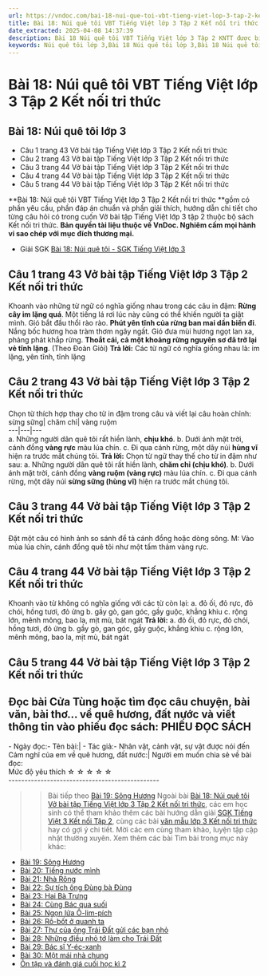 ```yaml
---
url: https://vndoc.com/bai-18-nui-que-toi-vbt-tieng-viet-lop-3-tap-2-ket-noi-tri-thuc-295339
title: Bài 18: Núi quê tôi VBT Tiếng Việt lớp 3 Tập 2 Kết nối tri thức - VnDoc.com
date_extracted: 2025-04-08 14:37:39
description: Bài 18 Núi quê tôi VBT Tiếng Việt lớp 3 Tập 2 KNTT được biên soạn nhằm giúp các em HS đạt kết quả tốt trong quá trình làm bài tập và học tập môn Tiếng Việt lớp 3.
keywords: Núi quê tôi lớp 3,Bài 18 Núi quê tôi lớp 3,Bài 18 Núi quê tôi vbt,Bài 18 Núi quê tôi trang 43,Bài 18 Núi quê tôi lớp 3 kết nối tri thức,Bài 18 Núi quê tôi lớp 3 vở bài tập,giải vbt Bài 18 Núi quê tôi lớp 3,giải vở bài tập Bài 18 Núi quê tôi,vở bài tập tiếng việt lớp 3,vở bài tập tiếng việt lớp 3 kết nối tri thức,giải bài tập tiếng việt lớp 3,bài tập tiếng việt lớp 3 kết nối tri thức
---
```


# Bài 18: Núi quê tôi VBT Tiếng Việt lớp 3 Tập 2 Kết nối tri thức
## **Bài 18: Núi quê tôi lớp 3**
  * Câu 1 trang 43 Vở bài tập Tiếng Việt lớp 3 Tập 2 Kết nối tri thức
  * Câu 2 trang 43 Vở bài tập Tiếng Việt lớp 3 Tập 2 Kết nối tri thức
  * Câu 3 trang 44 Vở bài tập Tiếng Việt lớp 3 Tập 2 Kết nối tri thức
  * Câu 4 trang 44 Vở bài tập Tiếng Việt lớp 3 Tập 2 Kết nối tri thức
  * Câu 5 trang 44 Vở bài tập Tiếng Việt lớp 3 Tập 2 Kết nối tri thức

**Bài 18: Núi quê tôi VBT Tiếng Việt lớp 3 Tập 2 Kết nối tri thức **gồm có phần yêu cầu, phần đáp án chuẩn và phần giải thích, hướng dẫn chi tiết cho từng câu hỏi có trong cuốn Vở bài tập Tiếng Việt lớp 3 tập 2 thuộc bộ  sách Kết nối tri thức.
**Bản quyền tài liệu thuộc về VnDoc. Nghiêm cấm mọi hành vi sao chép với mục đích thương mại.**
  * Giải SGK [Bài 18: Núi quê tôi - SGK Tiếng Việt lớp 3](<https://vndoc.com/tieng-viet-3-trang-83-84-bai-18-nui-que-toi-doc-271247>)

## **Câu 1 trang 43 Vở bài tập Tiếng Việt lớp 3 Tập 2 Kết nối tri thức**
Khoanh vào những từ ngữ có nghĩa giống nhau trong các câu in đậm:
**Rừng cây im lặng quá**. Một tiếng lá rơi lúc này cũng có thể khiến người ta giật mình. Gió bắt đầu thổi rào rào. **Phút yên tĩnh của rừng ban mai dần biến đi**. Nắng bốc hương hoa tràm thơm ngây ngất. Gió đưa mùi hương ngọt lan xa, phảng phát khắp rừng.
**Thoắt cái, cả một khoảng rừng nguyên sơ đã trở lại vẻ tĩnh lặng**.
\(Theo Đoàn Giỏi\)
**Trả lời:**
Các từ ngữ có nghĩa giống nhau là: im lặng, yên tĩnh, tĩnh lặng
## **Câu 2 trang 43 Vở bài tập Tiếng Việt lớp 3 Tập 2 Kết nối tri thức**
Chọn từ thích hợp thay cho từ in đậm trong câu và viết lại câu hoàn chỉnh:
sừng sững| chăm chỉ| vàng ruộm  
---|---|---  
a. Những người dân quê tôi rất hiền lành, **chịu khó**.
b. Dưới ánh mặt trời, cánh đồng **vàng rực** màu lúa chín.
c. Đi qua cánh rừng, một dãy núi **hùng vĩ** hiện ra trước mắt chúng tôi.
**Trả lời:**
Chọn từ ngữ thay thế cho từ in đậm như sau:
a. Những người dân quê tôi rất hiền lành, **chăm chỉ \(chịu khó\)**.
b. Dưới ánh mặt trời, cánh đồng **vàng ruộm \(vàng rực\)** màu lúa chín.
c. Đi qua cánh rừng, một dãy núi **sừng sững \(hùng vĩ\)** hiện ra trước mắt chúng tôi.
## **Câu 3 trang 44 Vở bài tập Tiếng Việt lớp 3 Tập 2 Kết nối tri thức**
Đặt một câu có hình ảnh so sánh để tả cánh đồng hoặc dòng sông.
M: Vào mùa lúa chín, cánh đồng quê tôi như một tấm thảm vàng rực.
## **Câu 4 trang 44 Vở bài tập Tiếng Việt lớp 3 Tập 2 Kết nối tri thức**
Khoanh vào từ không có nghĩa giống với các từ còn lại:
a. đỏ ối, đỏ rực, đỏ chói, hồng tươi, đỏ ửng
b. gầy gò, gan góc, gầy guộc, khẳng khiu
c. rộng lớn, mênh mông, bao la, mịt mù, bát ngát
**Trả lời:**
a. đỏ ối, đỏ rực, đỏ chói, hồng tươi, đỏ ửng
b. gầy gò, gan góc, gầy guộc, khẳng khiu
c. rộng lớn, mênh mông, bao la, mịt mù, bát ngát
## **Câu 5 trang 44 Vở bài tập Tiếng Việt lớp 3 Tập 2 Kết nối tri thức**
Đọc bài Cửa Tùng hoặc tìm đọc câu chuyện, bài văn, bài thơ... về quê hương, đất nước và viết thông tin vào phiếu đọc sách:
PHIẾU ĐỌC  SÁCH  
---  
\- Ngày đọc:\- Tên bài:| \- Tác giả:\- Nhân vật, cảnh vật, sự vật được nói đến  
Cảm nghĩ của em về quê hương, đất nước:| Người em muốn chia sẻ về bài đọc:  
Mức độ yêu thích ☆ ☆ ☆ ☆ ☆  
\-----------------------------------------------
>> Bài tiếp theo [Bài 19: Sông Hương](<https://vndoc.com/bai-19-song-huong-vbt-tieng-viet-lop-3-tap-2-ket-noi-tri-thuc-295382>)
Ngoài bài [Bài 18: Núi quê tôi Vở bài tập Tiếng Việt lớp 3 Tập 2 Kết nối tri thức](<https://vndoc.com/bai-18-nui-que-toi-vbt-tieng-viet-lop-3-tap-2-ket-noi-tri-thuc-295339>), các em học sinh có thể tham khảo thêm các bài hướng dẫn giải [ SGK Tiếng Việt 3 Kết nối Tập 2](<https://vndoc.com/tieng-viet-lop-3-kntt-tap2>), cùng các bài [ văn mẫu lớp 3 Kết nối tri thức](<https://vndoc.com/tap-lam-van-lop-3kntt>) hay có gợi ý chi tiết. Mời các em cùng tham khảo, luyện tập cập nhật thường xuyên.
Xem thêm các bài Tìm bài trong mục này khác:
  * [Bài 19: Sông Hương](</bai-19-song-huong-vbt-tieng-viet-lop-3-tap-2-ket-noi-tri-thuc-295382>)
  * [Bài 20: Tiếng nước mình](</bai-20-tieng-nuoc-minh-vbt-tieng-viet-lop-3-tap-2-ket-noi-tri-thuc-295384>)
  * [Bài 21: Nhà Rông](</bai-21-nha-rong-vbt-tieng-viet-lop-3-tap-2-ket-noi-tri-thuc-295387>)
  * [Bài 22: Sự tích ông Đùng bà Đùng](</bai-22-su-tich-ong-dung-ba-dung-vbt-tieng-viet-lop-3-tap-2-ket-noi-tri-thuc-295388>)
  * [Bài 23: Hai Bà Trưng](</bai-23-hai-ba-trung-vbt-tieng-viet-lop-3-tap-2-ket-noi-tri-thuc-295408>)
  * [Bài 24: Cùng Bác qua suối](</bai-24-cung-bac-qua-suoi-vbt-tieng-viet-lop-3-tap-2-ket-noi-tri-thuc-295418>)
  * [Bài 25: Ngọn lửa Ô-lim-pích](</bai-25-ngon-lua-o-lim-pich-vbt-tieng-viet-lop-3-tap-2-ket-noi-tri-thuc-295421>)
  * [Bài 26: Rô-bốt ở quanh ta](</bai-26-ro-bot-o-quanh-ta-vbt-tieng-viet-lop-3-tap-2-ket-noi-tri-thuc-295427>)
  * [Bài 27: Thư của ông Trái Đất gửi các bạn nhỏ](</bai-27-thu-cua-ong-trai-dat-gui-cac-ban-nho-vbt-tieng-viet-lop-3-tap-2-ket-noi-tri-thuc-295429>)
  * [Bài 28: Những điều nhỏ tớ làm cho Trái Đất](</bai-28-nhung-dieu-nho-to-lam-cho-trai-dat-vbt-tieng-viet-lop-3-tap-2-ket-noi-tri-thuc-295433>)
  * [Bài 29: Bác sĩ Y-éc-xanh](</bai-29-bac-si-y-ec-xanh-vbt-tieng-viet-lop-3-tap-2-ket-noi-tri-thuc-295436>)
  * [Bài 30: Một mái nhà chung](</bai-30-mot-mai-nha-chung-vbt-tieng-viet-lop-3-tap-2-ket-noi-tri-thuc-295438>)
  * [Ôn tập và đánh giá cuối học kì 2](</giai-vo-bai-tap-tieng-viet-lop-3-tap-2-tuan-35-on-tap-cuoi-hoc-ki-2-tiet-5-145740>)

